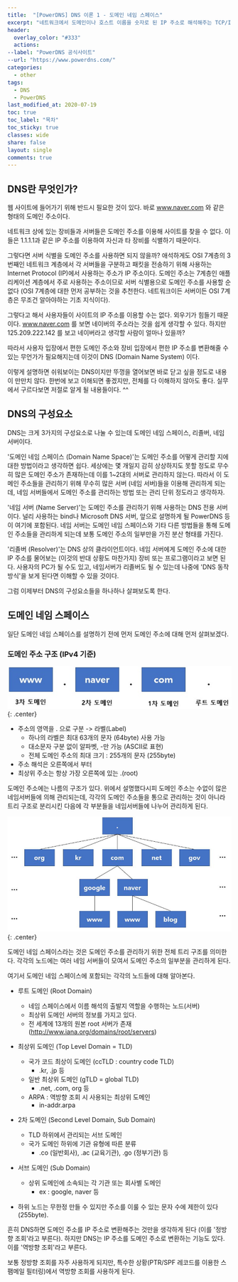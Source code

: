 ```yaml
---
title:  "[PowerDNS] DNS 이론 1 - 도메인 네임 스페이스"
excerpt: "네트워크에서 도메인이나 호스트 이름을 숫자로 된 IP 주소로 해석해주는 TCP/IP 네트워크 서비스"
header:
  overlay_color: "#333"
  actions:
--label: "PowerDNS 공식사이트"
--url: "https://www.powerdns.com/"
categories:
  - other
tags:
  - DNS
  - PowerDNS
last_modified_at: 2020-07-19
toc: true
toc_label: "목차"
toc_sticky: true
classes: wide
share: false
layout: single
comments: true
---
```

## DNS란 무엇인가?

웹 사이트에 들어가기 위해 반드시 필요한 것이 있다. 바로 www.naver.com 와 같은 형태의 도메인 주소이다.

네트워크 상에 있는 장비들과 서버들은 도메인 주소를 이용해 사이트를 찾을 수 없다. 이들은 1.1.1.1과 같은 IP 주소를 이용하여 자신과 타 장비를 식별하기 때문이다. 

그렇다면 서버 식별을 도메인 주소를 사용하면 되지 않을까? 애석하게도 OSI 7계층의 3번째인 네트워크 계층에서 각 서버들을 구분하고 패킷을 전송하기 위해 사용하는 Internet Protocol (IP)에서 사용하는 주소가 IP 주소이다. 도메인 주소는 7계층인 애플리케이션 계층에서 주로 사용하는 주소이므로 서버 식별용으로 도메인 주소를 사용할 순 없다 (OSI 7계층에 대한 먼저 공부하는 것을 추천한다. 네트워크이든 서버이든 OSI 7계층은 무조건 알아야하는 기초 지식이다).

그렇다고 해서 사용자들이 사이트의 IP 주소를 이용할 수는 없다. 외우기가 힘들기 때문이다. www.naver.com 를 보면 네이버의 주소라는 것을 쉽게 생각할 수 있다. 하지만 125.209.222.142 를 보고 네이버라고 생각할 사람이 얼마나 있을까?

따라서 사용자 입장에서 편한 도메인 주소와 장비 입장에서 편한 IP 주소를 변환해줄 수 있는 무언가가 필요해지는데 이것이 DNS (Domain Name System) 이다.

이렇게 설명하면 쉬워보이는 DNS이지만 뚜껑을 열어보면 바로 닫고 싶을 정도로 내용이 만만치 않다. 한번에 보고 이해되면 좋겠지만, 전체를 다 이해하지 않아도 좋다. 실무에서 구르다보면 저절로 알게 될 내용들이다. ^^

## DNS의 구성요소

DNS는 크게 3가지의 구성요소로 나눌 수 있는데 도메인 네임 스페이스, 리졸버, 네임 서버이다.

'도메인 네임 스페이스 (Domain Name Space)'는 도메인 주소를 어떻게 관리할 지에 대한 방법이라고 생각하면 쉽다. 세상에는 몇 개일지 감히 상상하지도 못할 정도로 무수히 많은 도메인 주소가 존재하는데 이를 1~2대의 서버로 관리하지 않는다. 따라서 이 도메인 주소들을 관리하기 위해 무수히 많은 서버 (네임 서버)들을 이용해 관리하게 되는데, 네임 서버들에서 도메인 주소를 관리하는 방법 또는 관리 단위 정도라고 생각하자.

'네임 서버 (Name Server)'는 도메인 주소를 관리하기 위해 사용하는 DNS 전용 서버이다. 널리 사용하는 bind나 Microsoft DNS 서버, 앞으로 설명하게 될 PowerDNS 등이 여기에 포함된다. 네임 서버는 도메인 네임 스페이스와 기타 다른 방법들을 통해 도메인 주소들을 관리하게 되는데 보통 도메인 주소의 일부만을 가진 분산 형태를 가진다.

'리졸버 (Resolver)'는 DNS 상의 클라이언트이다. 네임 서버에게 도메인 주소에 대한 IP 주소를 물어보는 (이것의 반대 상황도 마찬가지) 장비 또는 프로그램이라고 보면 된다. 사용자의 PC가 될 수도 있고, 네임서버가 리졸버도 될 수 있는데 나중에 'DNS 동작 방식'을 보게 된다면 이해할 수 있을 것이다.

그럼 이제부터 DNS의 구성요소들을 하나하나 살펴보도록 한다.

## 도메인 네임 스페이스

일단 도메인 네임 스페이스를 설명하기 전에 먼저 도메인 주소에 대해 먼저 살펴보겠다.

### 도메인 주소 구조 (IPv4 기준)

![도메인 주소 구조](https://raw.githubusercontent.com/susoterran/susoterran.github.io/master/assets/img/dns/domain-address.jpg){: .center}

- 주소의 영역을 . 으로 구분 -> 라벨(Label)
    - 하나의 라벨은 최대 63개의 문자 (64byte) 사용 가능
    - 대소문자 구분 없이 알파벳, -만 가능 (ASCII로 표현)
    - 전체 도메인 주소의 최대 크기 : 255개의 문자 (255byte)
- 주소 해석은 오른쪽에서 부터
- 최상위 주소는 항상 가장 오른쪽에 있는 .(root)

도메인 주소에는 나름의 구조가 있다. 위에서 설명했다시피 도메인 주소는 수없이 많은 네임서버들에 의해 관리되는데, 각각의 도메인 주소들을 통으로 관리하는 것이 아니라 트리 구조로 분리시킨 다음에 각 부분들을 네임서버들에 나누어 관리하게 된다.

![도메인 주소 구조](https://raw.githubusercontent.com/susoterran/susoterran.github.io/master/assets/img/dns/domain-namespace.jpg){: .center}

도메인 네임 스페이스라는 것은 도메인 주소를 관리하기 위한 전체 트리 구조를 의미한다. 각각의 노드에는 여러 네임 서버들이 모여서 도메인 주소의 일부분을 관리하게 된다.

여기서 도메인 네임 스페이스에 포함되는 각각의 노드들에 대해 알아본다.

- 루트 도메인 (Root Domain)
    - 네임 스페이스에서 이름 해석의 출발지 역할을 수행하는 노드(서버)
    - 최상위 도메인 서버의 정보를 가지고 있다.
    - 전 세계에 13개의 원본 root 서버가 존재 (http://www.iana.org/domains/root/servers)
    
- 최상위 도메인 (Top Level Domain = TLD)
    - 국가 코드 최상이 도메인 (ccTLD : country code TLD)
        - .kr, .jp 등
    - 일반 최상위 도메인 (gTLD = global TLD)
        - .net, .com, org 등
    - ARPA : 역방향 조회 시 사용되는 최상위 도메인
        - in-addr.arpa
- 2차 도메인 (Second Level Domain, Sub Domain)
    - TLD 하위에서 관리되는 서브 도메인
    - 국가 도메인 하위에 기관 유형에 따른 분류
        - .co (일반회사), .ac (교육기관), .go (정부기관) 등
- 서브 도메인 (Sub Domain)
    - 상위 도메인에 소속되는 각 기관 또는 회사별 도메인
        - ex : google, naver 등
- 하위 노드는 무한정 만들 수 있지만 주소를 이룰 수 있는 문자 수에 제한이 있다 (255byte).

흔히 DNS하면 도메인 주소를 IP 주소로 변환해주는 것만을 생각하게 된다 (이를 '정방향 조회'라고 부른다).
하지만 DNS는 IP 주소를 도메인 주소로 변환하는 기능도 있다. 이를 '역방향 조회'라고 부른다.

보통 정방향 조회를 자주 사용하게 되지만, 특수한 상황(PTR/SPF 레코드를 이용한 스팸메일 필터링)에서 역방향 조회를 사용하게 된다.